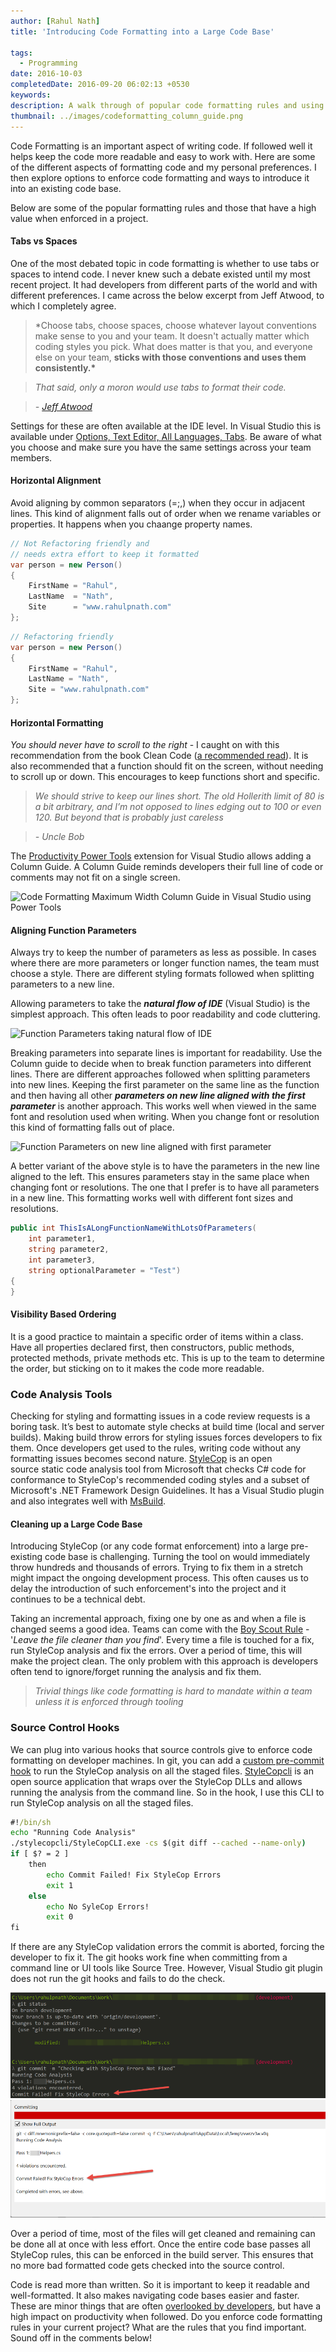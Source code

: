```yaml
---
author: [Rahul Nath]
title: 'Introducing Code Formatting into a Large Code Base'
  
tags:
  - Programming
date: 2016-10-03
completedDate: 2016-09-20 06:02:13 +0530
keywords:
description: A walk through of popular code formatting rules and using source control hooks to introduce styling rules into a large code base.
thumbnail: ../images/codeformatting_column_guide.png
---
```


Code Formatting is an important aspect of writing code. If followed well it helps keep the code more readable and easy to work with. Here are some of the different aspects of formatting code and my personal preferences. I then explore options to enforce code formatting and ways to introduce it into an existing code base.

Below are some of the popular formatting rules and those that have a high value when enforced in a project.

#### **Tabs vs Spaces**

One of the most debated topic in code formatting is whether to use tabs or spaces to intend code. I never knew such a debate existed until my most recent project. It had developers from different parts of the world and with different preferences. I came across the below excerpt from Jeff Atwood, to which I completely agree.

> \*Choose tabs, choose spaces, choose whatever layout conventions make sense to you and your team. It doesn't actually matter which coding styles you pick. What does matter is that you, and everyone else on your team, **sticks with those conventions and uses them consistently.\***

> _That said, only a moron would use tabs to format their code._

> _- [Jeff Atwood](https://blog.codinghorror.com/death-to-the-space-infidels/)_

Settings for these are often available at the IDE level. In Visual Studio this is available under [Options, Text Editor, All Languages, Tabs](https://msdn.microsoft.com/en-us/library/7sffa753.aspx). Be aware of what you choose and make sure you have the same settings across your team members.

#### **Horizontal Alignment**

Avoid aligning by common separators (=;,) when they occur in adjacent lines. This kind of alignment falls out of order when we rename variables or properties. It happens when you chaange property names.

```csharp
// Not Refactoring friendly and
// needs extra effort to keep it formatted
var person = new Person()
{
    FirstName = "Rahul",
    LastName  = "Nath",
    Site      = "www.rahulpnath.com"
};
```

```csharp
// Refactoring friendly
var person = new Person()
{
    FirstName = "Rahul",
    LastName = "Nath",
    Site = "www.rahulpnath.com"
};
```

#### **Horizontal Formatting**

_You should never have to scroll to the right_ - I caught on with this recommendation from the book Clean Code ([a recommended read](http://www.rahulpnath.com/blog/language-agnostic-books-for-every-developer-2/)). It is also recommended that a function should fit on the screen, without needing to scroll up or down. This encourages to keep functions short and specific.

> _We should strive to keep our lines short. The old Hollerith limit of 80 is a bit arbitrary, and I’m not opposed to lines edging out to 100 or even 120. But beyond that is probably just careless_

> _- Uncle Bob_

The [Productivity Power Tools](https://visualstudiogallery.msdn.microsoft.com/d0d33361-18e2-46c0-8ff2-4adea1e34fef) extension for Visual Studio allows adding a Column Guide. A Column Guide reminds developers their full line of code or comments may not fit on a single screen.

<img class="center" alt="Code Formatting Maximum Width Column Guide in Visual Studio using Power Tools" 
src="/images/codeformatting_column_guide.png" />

#### **Aligning Function Parameters**

Always try to keep the number of parameters as less as possible. In cases where there are more parameters or longer function names, the team must choose a style. There are different styling formats followed when splitting parameters to a new line.

Allowing parameters to take the **_natural flow of IDE_** (Visual Studio) is the simplest approach. This often leads to poor readability and code cluttering.

<img class="center" alt="Function Parameters taking natural flow of IDE" 
src="/images/codeformatting_functionparameters_naturalflowide.png" />

Breaking parameters into separate lines is important for readability. Use the Column guide to decide when to break function parameters into different lines. There are different approaches followed when splitting parameters into new lines. Keeping the first parameter on the same line as the function and then having all other **_parameters on new line aligned with the first parameter_** is another approach. This works well when viewed in the same font and resolution used when writing. When you change font or resolution this kind of formatting falls out of place.

<img class="center" alt="Function Parameters on new line aligned with first parameter" 
src="/images/codeformatting_functionparameters_alignzoom.png" />

A better variant of the above style is to have the parameters in the new line aligned to the left. This ensures parameters stay in the same place when changing font or resolutions. The one that I prefer is to have all parameters in a new line. This formatting works well with different font sizes and resolutions.

```csharp
public int ThisIsALongFunctionNameWithLotsOfParameters(
    int parameter1,
    string parameter2,
    int parameter3,
    string optionalParameter = "Test")
{
}
```

#### **Visibility Based Ordering**

It is a good practice to maintain a specific order of items within a class. Have all properties declared first, then constructors, public methods, protected methods, private methods etc. This is up to the team to determine the order, but sticking on to it makes the code more readable.

### Code Analysis Tools

Checking for styling and formatting issues in a code review requests is a boring task. It’s best to automate style checks at build time (local and server builds). Making build throw errors for styling issues forces developers to fix them. Once developers get used to the rules, writing code without any formatting issues becomes second nature. [StyleCop](https://stylecop.codeplex.com) is an open source static code analysis tool from Microsoft that checks C# code for conformance to StyleCop's recommended coding styles and a subset of Microsoft's .NET Framework Design Guidelines. It has a Visual Studio plugin and also integrates well with [MsBuild](https://stylecop.codeplex.com/wikipage?title=Setting%20Up%20StyleCop%20MSBuild%20Integration).

#### **Cleaning up a Large Code Base**

Introducing StyleCop (or any code format enforcement) into a large pre-existing code base is challenging. Turning the tool on would immediately throw hundreds and thousands of errors. Trying to fix them in a stretch might impact the ongoing development process. This often causes us to delay the introduction of such enforcement's into the project and it continues to be a technical debt.

Taking an incremental approach, fixing one by one as and when a file is changed seems a good idea. Teams can come with the [Boy Scout Rule](http://programmer.97things.oreilly.com/wiki/index.php/The_Boy_Scout_Rule) - '_Leave the file cleaner than you find_'. Every time a file is touched for a fix, run StyleCop analysis and fix the errors. Over a period of time, this will make the project clean. The only problem with this approach is developers often tend to ignore/forget running the analysis and fix them.

> _Trivial things like code formatting is hard to mandate within a team unless it is enforced through tooling_

### Source Control Hooks

We can plug into various hooks that source controls give to enforce code formatting on developer machines. In git, you can add a [custom pre-commit hook](https://git-scm.com/book/en/v2/Customizing-Git-Git-Hooks) to run the StyleCop analysis on all the staged files. [StyleCopcli](https://github.com/bbadjari/stylecopcli) is an open source application that wraps over the StyleCop DLLs and allows running the analysis from the command line. So in the hook, I use this CLI to run StyleCop analysis on all the staged files.

```bat
#!/bin/sh
echo "Running Code Analysis"
./stylecopcli/StyleCopCLI.exe -cs $(git diff --cached --name-only)
if [ $? = 2 ]
    then
        echo Commit Failed! Fix StyleCop Errors
        exit 1
    else
        echo No SyleCop Errors!
        exit 0
fi
```

If there are any StyleCop validation errors the commit is aborted, forcing the developer to fix it. The git hooks work fine when committing from a command line or UI tools like Source Tree. However, Visual Studio git plugin does not run the git hooks and fails to do the check.

<img class="center" alt="StyleCop git hook failing commit in console" src="../images/code_formatting_git_hook_console.png" />

<img class="center" alt="StyleCop git hook failing commit in Source Tree" src="../images/code_formatting_git_hook_sourcetree.png" />

Over a period of time, most of the files will get cleaned and remaining can be done all at once with less effort. Once the entire code base passes all StyleCop rules, this can be enforced in the build server. This ensures that no more bad formatted code gets checked into the source control.

Code is read more than written. So it is important to keep it readable and well-formatted. It also makes navigating code bases easier and faster. These are minor things that are often [overlooked by developers](https://vimeo.com/97329157), but have a high impact on productivity when followed. Do you enforce code formatting rules in your current project? What are the rules that you find important. Sound off in the comments below!
